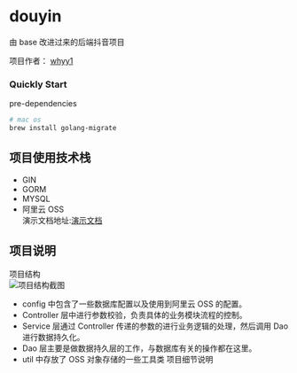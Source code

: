 # douyin

由 base 改进过来的后端抖音项目

项目作者： [whyy1](https://github.com/whyy1) </br>

### Quickly Start

pre-dependencies

```bash
# mac os
brew install golang-migrate
```

## 项目使用技术栈

- GIN
- GORM
- MYSQL
- 阿里云 OSS</br>
  演示文档地址:[演示文档](https://aio03fkuce.feishu.cn/file/boxcnwasGHVQCXHQX1HMH5tYnNd)</br>

## 项目说明

项目结构
</br>![项目结构截图](https://y1-image.oss-cn-beijing.aliyuncs.com/image/%E5%BE%AE%E4%BF%A1%E6%88%AA%E5%9B%BE_20220613154430.png)

- config 中包含了一些数据库配置以及使用到阿里云 OSS 的配置。
- Controller 层中进行参数校验，负责具体的业务模块流程的控制。
- Service 层通过 Controller 传递的参数的进行业务逻辑的处理，然后调用 Dao 进行数据持久化。
- Dao 层主要是做数据持久层的工作，与数据库有关的操作都在这里。
- util 中存放了 OSS 对象存储的一些工具类
  项目细节说明
